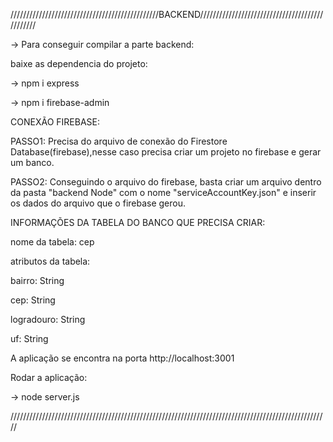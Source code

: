 ///////////////////////////////////////////////BACKEND///////////////////////////////////////////////

-> Para conseguir compilar a parte backend:

baixe as dependencia do projeto:

-> npm i express

-> npm i firebase-admin

CONEXÃO FIREBASE:

PASSO1: Precisa do arquivo de conexão do Firestore Database(firebase),nesse caso precisa criar um projeto no firebase e gerar um banco.

PASSO2: Conseguindo o arquivo do firebase, basta criar um arquivo dentro da pasta "backend Node" com o nome "serviceAccountKey.json" e inserir os dados do arquivo que o firebase gerou.

INFORMAÇÕES DA TABELA DO BANCO QUE PRECISA CRIAR:

nome da tabela: cep

atributos da tabela:

bairro: String

cep: String

logradouro: String

uf: String

A aplicação se encontra na porta http://localhost:3001

Rodar a aplicação:

-> node server.js

/////////////////////////////////////////////////////////////////////////////////////////////////////
